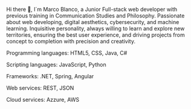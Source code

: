 Hi there 👋, I´m Marco Blanco, a Junior Full-stack web developer with previous training in Communication Studies and Philosophy. Passionate about web developing, digital aesthetics, cybersecurity, and machine learning. Inquisitive personality, always willing to learn and explore new territories, ensuring the best user experience, and driving projects from concept to completion with precision and creativity. 


Programming languages: HTML5, CSS, Java, C#

Scripting languages: JavaScript, Python

Frameworks: .NET, Spring, Angular

Web services: REST, JSON

Cloud services: Azzure, AWS


